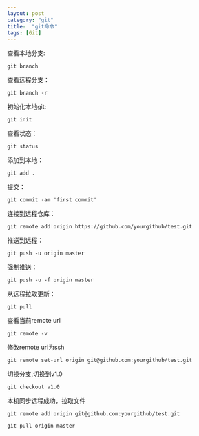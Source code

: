 ```yaml
---
layout: post
category: "git"
title:  "git命令"
tags: [Git]
---
```




查看本地分支:  

```
git branch
```

查看远程分支：  

```
git branch -r
```

初始化本地git:  

```
git init
```

查看状态：  

```
git status
```

添加到本地：  

```
git add .
```

提交：   

```
git commit -am 'first commit'
```
  
连接到远程仓库：  

```
git remote add origin https://github.com/yourgithub/test.git
```

推送到远程：  

```
git push -u origin master
```

强制推送：  

```
git push -u -f origin master
```

从远程拉取更新：  

```
git pull
```

查看当前remote url  

```
git remote -v
```

修改remote url为ssh  

```
git remote set-url origin git@github.com:yourgithub/test.git
```

切换分支,切换到v1.0  

```
git checkout v1.0
```

本机同步远程成功，拉取文件  

    git remote add origin git@github.com:yourgithub/test.git
    
    git pull origin master
